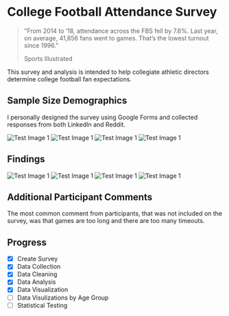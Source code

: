 # College Football Attendance Survey

> "From 2014 to ’18, attendance across the FBS fell by 7.6%. Last year, on average, 41,856 fans went to games. That’s the 
> lowest turnout since 1996."
>
> Sports Illustrated

This survey and analysis is intended to help collegiate athletic directors determine college football fan expectations.

## Sample Size Demographics
I personally designed the survey using Google Forms and collected responses from both LinkedIn and Reddit.

![Test Image 1](images/age.png)
![Test Image 1](images/gender.png)
![Test Image 1](images/conference.png)
![Test Image 1](images/team.png)

## Findings
![Test Image 1](images/kickoff.png)
![Test Image 1](images/stadium.png)
![Test Image 1](images/location.png)
![Test Image 1](images/features.png)

## Additional Participant Comments
The most common comment from participants, that was not included on the survey, was that games are too long and there are too many timeouts.

## Progress
- [x] Create Survey
- [x] Data Collection
- [x] Data Cleaning
- [x] Data Analysis
- [x] Data Visualization
- [ ] Data Visulizations by Age Group
- [ ] Statistical Testing
